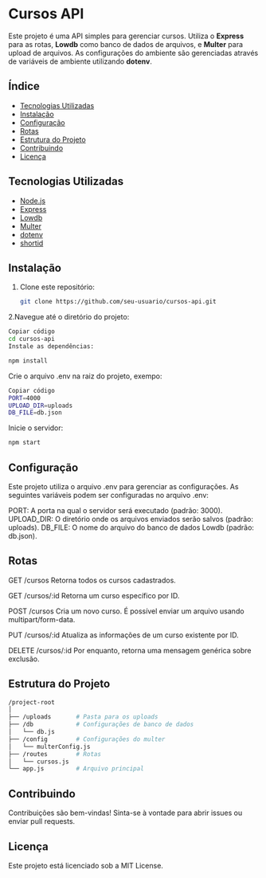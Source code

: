 # Cursos API

Este projeto é uma API simples para gerenciar cursos. Utiliza o **Express** para as rotas, **Lowdb** como banco de dados de arquivos, e **Multer** para upload de arquivos. As configurações do ambiente são gerenciadas através de variáveis de ambiente utilizando **dotenv**.

## Índice

- [Tecnologias Utilizadas](#tecnologias-utilizadas)
- [Instalação](#instalação)
- [Configuração](#configuração)
- [Rotas](#rotas)
- [Estrutura do Projeto](#estrutura-do-projeto)
- [Contribuindo](#contribuindo)
- [Licença](#licença)

## Tecnologias Utilizadas

- [Node.js](https://nodejs.org)
- [Express](https://expressjs.com)
- [Lowdb](https://github.com/typicode/lowdb)
- [Multer](https://github.com/expressjs/multer)
- [dotenv](https://github.com/motdotla/dotenv)
- [shortid](https://www.npmjs.com/package/shortid)

## Instalação

1. Clone este repositório:

   ```bash
   git clone https://github.com/seu-usuario/cursos-api.git

2.Navegue até o diretório do projeto:

  ```bash
  Copiar código
  cd cursos-api
  Instale as dependências:
  ```

  ```bash
  npm install
  ```

Crie o arquivo .env na raiz do projeto, exempo:

 
  ```bash
  Copiar código
  PORT=4000
  UPLOAD_DIR=uploads
  DB_FILE=db.json
  ```

Inicie o servidor:
  
  ```bash
  npm start
  ```

## Configuração

Este projeto utiliza o arquivo .env para gerenciar as configurações. As seguintes variáveis podem ser configuradas no arquivo .env:

PORT: A porta na qual o servidor será executado (padrão: 3000).
UPLOAD_DIR: O diretório onde os arquivos enviados serão salvos (padrão: uploads).
DB_FILE: O nome do arquivo do banco de dados Lowdb (padrão: db.json).

## Rotas

GET /cursos
Retorna todos os cursos cadastrados.

GET /cursos/:id
Retorna um curso específico por ID.

POST /cursos
Cria um novo curso. É possível enviar um arquivo usando multipart/form-data.

PUT /cursos/:id
Atualiza as informações de um curso existente por ID.

DELETE /cursos/:id
Por enquanto, retorna uma mensagem genérica sobre exclusão.

## Estrutura do Projeto
  
  ```bash
  /project-root
  │
  ├── /uploads       # Pasta para os uploads
  ├── /db            # Configurações de banco de dados
  │   └── db.js
  ├── /config        # Configurações do multer
  │   └── multerConfig.js
  ├── /routes        # Rotas
  │   └── cursos.js
  └── app.js         # Arquivo principal
  ```

## Contribuindo
Contribuições são bem-vindas! Sinta-se à vontade para abrir issues ou enviar pull requests.

## Licença
Este projeto está licenciado sob a MIT License.
